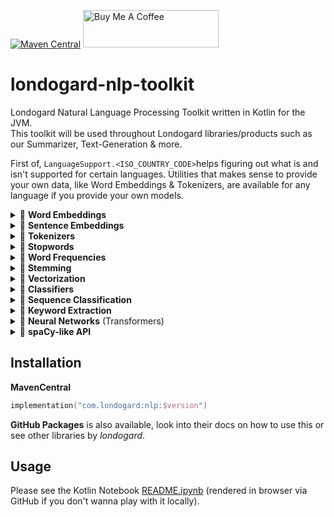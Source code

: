 [![Maven Central](https://img.shields.io/maven-central/v/com.londogard/nlp.svg?label=Maven%20Central)](https://search.maven.org/search?q=g:%22com.londogard%22%20AND%20a:%22nlp%22)
<a href="https://www.buymeacoffee.com/hlondogard" target="_blank"><img src="https://cdn.buymeacoffee.com/buttons/v2/default-green.png" alt="Buy Me A Coffee" style="height: 60px !important;width: 217px !important;" ></a>

# londogard-nlp-toolkit
Londogard Natural Language Processing Toolkit written in Kotlin for the JVM.  
This toolkit will be used throughout Londogard libraries/products such as our Summarizer, Text-Generation & more.

First of, `LanguageSupport.<ISO_COUNTRY_CODE>`helps figuring out what is and isn't supported for certain languages. Utilities that makes sense to provide your own data, like Word Embeddings & Tokenizers, are available for any language if you provide your own models.

<details>
<summary>🚀 <b>Word Embeddings</b> </summary>

NLP currently supports three types of embeddings, namely:

1. `WordEmbeddings`
    - Built-in support for 157 languages via [`fastText.cc`](https://fasttext.cc/)
2. `LightWordEmbeddings`
    - Highly efficient cache reducing memory requirements from GB to MB
    -  Built-in support for 157 languages via [`fastText.cc`](https://fasttext.cc/)
3. `BPEEmbeddings`
    - Subword embeddings (sentencepiece) that achieve +-5% accuracy using few MB rather than GB of data
    - Built in support for 275 languages via [bpemb](https://bpemb.h-its.org/) 

</details>

<details>
<summary>🚀 <b>Sentence Embeddings</b> </summary>

NLP currently supports two types of sentence embeddings, namely:
1. `AverageSentenceEmbeddings`
2. `USifSentenceEmbeddings`
    - Implementation of [Unsupervised Random Walk Sentence Embeddings: A Strong but Simple Baseline](https://aclanthology.org/W18-3012/)

</details>

<details>
<summary>🚀 <b>Tokenizers</b> </summary>

NLP supports 4 types of tokenizations, namely:

1. Word
2. Char
3. Subword (SentencePiece)
    - Subword support 275 languages through `bpemb` 
    - SentencePiece is using the google implementation via [DJL](https://github.com/deepjavalibrary/djl)
4. [HuggingFaceTokenizer](https://huggingface.co/docs/tokenizers/python/latest/) through the Rust API. Provided by DJL.
5. Sentence

</details>

<details>
<summary>🚀 <b>Stopwords</b> </summary>

NLP support Stopwords for the following languages:  
`ar, az, da, de, el, en, es, fi, fr, hu, id, it, kk, ne, nl, no, pt, ro, ru, sl, sv, tg & tr`

It's using the great NLTK Stopword list

</details>

<details>
<summary>🚀 <b>Word Frequencies</b> </summary>

NLP support Word Frequencies based on open data for the following languages:  
`ar, cs, de, en, es, fi, fr, it, ja, nl, pl, uk, pt, ru, zh, bg, bn, ca, da, el, fa, he, hi, hu, id, ko, lv, mk, ms, nb, ro, sh, sv & tr`

It's using the great `wordfreq.py` data created by [LuminosoInsight](https://github.com/LuminosoInsight/wordfreq/)

</details>

<details>
<summary>🚀 <b>Stemming</b> </summary>

NLP supports Stemming for the following languages:  
`sv, nl, en, fi, fr, de, hu, it, no, pt, ro, ru, es & tr` 

It's using the great [Snowball Stemmer](https://snowballstem.org/) under the hood.

</details>

<details>
<summary>🚀 <b>Vectorization</b> </summary>

NLP currently support three types of vectorization of text, namely:

 1. BagOfWords (`CountVectorizer` & `HashVectorizer`)
2. TF-IDF
3. BM25 (an improvement on top of TF-IDF)

</details>

<details>
<summary>🚀 <b>Classifiers</b> </summary>

NLP supports two classifiers currently, namely:

1. LogisticRegression (using Gradient Descent)
2. NaïveBayes

</details>

<details>
<summary>🚀 <b>Sequence Classification</b> </summary>

NLP supports one sequence classifier, namely:

1. Hidden Markov Model (HMM)

</details>

<details>
<summary>🚀 <b>Keyword Extraction</b> </summary>

NLP has one implementation of unsupervised Keyword Extraction, namely:

1. CooccurenceKeywords based on algorithm proposed in [DOI:10.1142/S0218213004001466](https://www.researchgate.net/publication/2572200_Keyword_Extraction_from_a_Single_Document_using_Word_Co-occurrence_Statistical_Information)

</details>

<details>
<summary>🚀 <b>Neural Networks</b> (Transformers) </summary>

`ClassifierPipeline` and `TokenClassifierPipeline` exists in `1.2.0-BETA`. These pipelines can run directly from HuggingFace Hub using ONNX models and from local filepath using PyTorch models that has been JIT TorchScript-exported (a two-liner).

</details>

<details>
<summary>🚧 <b>spaCy-like API</b> </summary>

Work in progress
</details>

## Installation

**MavenCentral**  
```kotlin
implementation("com.londogard:nlp:$version")
```

**GitHub Packages** is also available, look into their docs on how to use this or see other libraries by _londogard_.

## Usage

Please see the Kotlin Notebook [README.ipynb](https://github.com/londogard/londogard-nlp-toolkit/blob/main/README.ipynb) (rendered in browser via GitHub if you don't wanna play with it locally).
